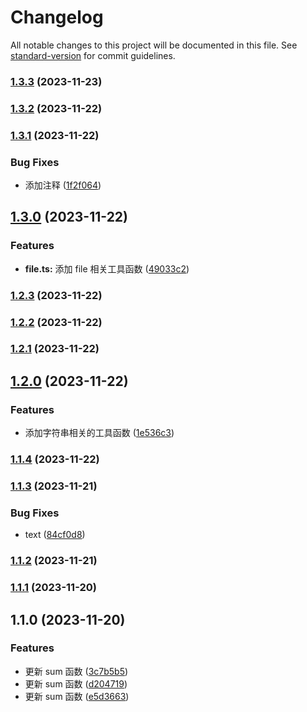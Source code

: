 # Changelog

All notable changes to this project will be documented in this file. See [standard-version](https://github.com/conventional-changelog/standard-version) for commit guidelines.

### [1.3.3](https://github.com/3santiago3/koiostools/compare/v1.3.2...v1.3.3) (2023-11-23)

### [1.3.2](https://github.com/3santiago3/koiostools/compare/v1.3.1...v1.3.2) (2023-11-22)

### [1.3.1](https://github.com/3santiago3/koiostools/compare/v1.3.0...v1.3.1) (2023-11-22)


### Bug Fixes

* 添加注释 ([1f2f064](https://github.com/3santiago3/koiostools/commit/1f2f06443f8bac7e46b2a9a31384272c5819e477))

## [1.3.0](https://github.com/3santiago3/koiostools/compare/v1.2.3...v1.3.0) (2023-11-22)


### Features

* **file.ts:** 添加 file 相关工具函数 ([49033c2](https://github.com/3santiago3/koiostools/commit/49033c2b2062bc1174779775778160c39c6952c6))

### [1.2.3](https://github.com/3santiago3/koiostools/compare/v1.2.2...v1.2.3) (2023-11-22)

### [1.2.2](https://github.com/3santiago3/koiostools/compare/v1.2.1...v1.2.2) (2023-11-22)

### [1.2.1](https://github.com/3santiago3/koiostools/compare/v1.2.0...v1.2.1) (2023-11-22)

## [1.2.0](https://github.com/3santiago3/koiostools/compare/v1.1.4...v1.2.0) (2023-11-22)


### Features

* 添加字符串相关的工具函数 ([1e536c3](https://github.com/3santiago3/koiostools/commit/1e536c311b75c0a552ab58e3010df9c3a292f5ae))

### [1.1.4](https://github.com/3santiago3/koiostools/compare/v1.1.3...v1.1.4) (2023-11-22)

### [1.1.3](https://github.com/3santiago3/koiostools/compare/v1.1.2...v1.1.3) (2023-11-21)


### Bug Fixes

* text ([84cf0d8](https://github.com/3santiago3/koiostools/commit/84cf0d88eb866c956073d20c57682a534ee56bf2))

### [1.1.2](https://github.com/3santiago3/koiostools/compare/v1.1.1...v1.1.2) (2023-11-21)

### [1.1.1](https://github.com/3santiago3/koiostools/compare/v1.1.0...v1.1.1) (2023-11-20)

## 1.1.0 (2023-11-20)


### Features

* 更新 sum 函数 ([3c7b5b5](https://github.com/3santiago3/koiostools/commit/3c7b5b5dd10c5455a4e24b1dc7797c8671ec7cb3))
* 更新 sum 函数 ([d204719](https://github.com/3santiago3/koiostools/commit/d20471936b3fad2d15f4596f63c08211d95ad122))
* 更新 sum 函数 ([e5d3663](https://github.com/3santiago3/koiostools/commit/e5d3663bd124d2fc77e1059c66b3ea8f201c212f))
